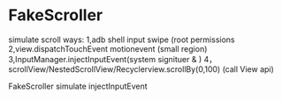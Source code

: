 # FakeScroller
simulate scroll ways:
1,adb shell input swipe (root permissions
2,view.dispatchTouchEvent motionevent (small region)
3,InputManager.injectInputEvent(system signituer & )
4，scrollView/NestedScrollView/Recyclerview.scrollBy(0,100) (call View api)

FakeScroller simulate injectInputEvent
